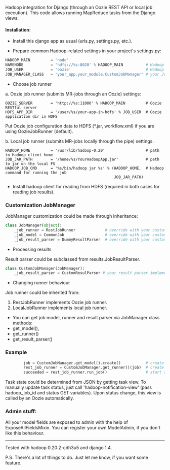 Hadoop integration for Django (through an Oozie REST API or local job execution).
This code allows running MapReduce tasks from the Django views.

#### Installation:
- Install this django app as usual (urls.py, settings.py, etc.).
 
- Prepare common Hadoop-related settings in your project's settings.py:
```python
HADOOP_MAIN         = 'node'
NAMENODE            = 'hdfs://%s:8020' % HADOOP_MAIN          # Hadoop namenode
JOB_USER            = 'oozie'                                 # Hadoop user for jobs & HDFS stuff
JOB_MANAGER_CLASS   = 'your_app.your_module.CustomJobManager' # your JobManager subclass
```

- Choose job runner

a. Oozie job runner (submits MR-jobs through an Oozie) settings:
```
OOZIE_SERVER        = 'http://%s:11000' % HADOOP_MAIN         # Oozie RESTful server
HDFS_APP_DIR        = '/user/%s/your-app-in-hdfs' % JOB_USER  # Oozie application dir in HDFS
```

Put Oozie job configuration data to HDFS (*.jar, workflow.xml) if you are using OozieJobRunner (default).

b. Local job runner (submits MR-jobs locally through the pipe) settings:
```
HADOOP_HOME         = '/usr/lib/hadoop-0.20'                  # path to Hadoop client home 
JOB_JAR_PATH        = '/home/%s/YourHadoopApp.jar'            # path to jar on the local FS 
HADOOP_JOB_CMD      = '%s/bin/hadoop jar %s' % (HADOOP_HOME,  # Hadoop command for running the job
                                                JOB_JAR_PATH) 
```

- Install hadoop client for reading from HDFS (required in both cases for reading job results).

### Customization JobManager

JobManager customization could be made through inheritance:
```python
class JobManager(object):
    _job_runner = RestJobRunner             # override with your custom runner
    _job_model = CommonJob                  # override with your custom model
    _job_result_parser = DummyResultParser  # override with your custom parser (required)
```

- Processing results

Result parser could be subclassed from results.JobResultParser.
```python
class CustomJobManager(JobManager):
    _job_result_parser = CustomResulParser # your result parser implementation
```
- Changing runner behaviour

Job runner could be inherited from:
 1. RestJobRunner implements Oozie job runner.
 2. LocalJobRunner implements local job runner.

- You can get job model, runner and result parser via JobManager class methods: 
 - get_model(), 
 - get_runner()
 - get_result_parser()

### Example
```python
        job = CustomJobManager.get_model().create()           # create model instance
        rest_job_runner = CustomJobManager.get_runner()(job)  # create job runner instance
        succeeded = rest_job_runner.run_job()                 # start a job
```

Task state could be determined from JSON by getting task view. 
To manually update task status, just call 'hadoop-notification-view' (pass hadoop_job_id and status GET variables).
Upon status change, this view is called by an Oozie automatically.

### Admin stuff:
All your model fields are exposed to admin with the help of ExposeAllFieldsMixin.
You can register your own ModelAdmin, if you don't like this behaviour.

---

Tested with hadoop 0.20.2-cdh3u5 and django 1.4.

P.S. There's a lot of things to do. Just let me know, if you want some feature.
